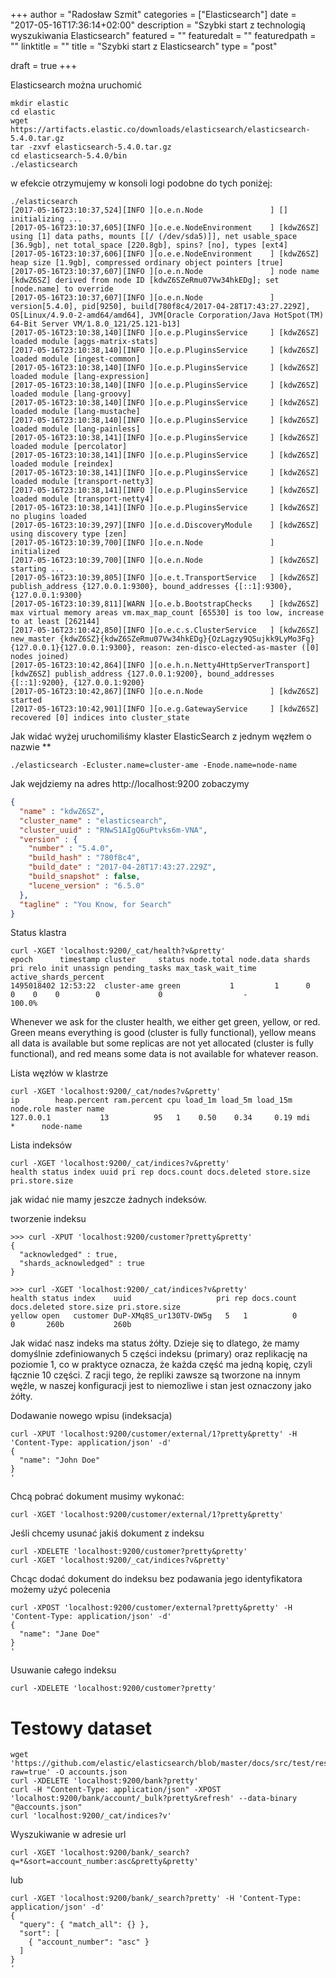 +++
author = "Radosław Szmit"
categories = ["Elasticsearch"]
date = "2017-05-16T17:36:14+02:00"
description = "Szybki start z technologią wyszukiwania Elasticsearch"
featured = ""
featuredalt = ""
featuredpath = ""
linktitle = ""
title = "Szybki start z Elasticsearch"
type = "post"

draft = true
+++

Elasticsearch można uruchomić 

~~~shell
mkdir elastic
cd elastic
wget https://artifacts.elastic.co/downloads/elasticsearch/elasticsearch-5.4.0.tar.gz
tar -zxvf elasticsearch-5.4.0.tar.gz
cd elasticsearch-5.4.0/bin
./elasticsearch
~~~

w efekcie otrzymujemy w konsoli logi podobne do tych poniżej:

~~~shell
./elasticsearch
[2017-05-16T23:10:37,524][INFO ][o.e.n.Node               ] [] initializing ...
[2017-05-16T23:10:37,605][INFO ][o.e.e.NodeEnvironment    ] [kdwZ6SZ] using [1] data paths, mounts [[/ (/dev/sda5)]], net usable_space [36.9gb], net total_space [220.8gb], spins? [no], types [ext4]
[2017-05-16T23:10:37,606][INFO ][o.e.e.NodeEnvironment    ] [kdwZ6SZ] heap size [1.9gb], compressed ordinary object pointers [true]
[2017-05-16T23:10:37,607][INFO ][o.e.n.Node               ] node name [kdwZ6SZ] derived from node ID [kdwZ6SZeRmu07Vw34hkEDg]; set [node.name] to override
[2017-05-16T23:10:37,607][INFO ][o.e.n.Node               ] version[5.4.0], pid[9250], build[780f8c4/2017-04-28T17:43:27.229Z], OS[Linux/4.9.0-2-amd64/amd64], JVM[Oracle Corporation/Java HotSpot(TM) 64-Bit Server VM/1.8.0_121/25.121-b13]
[2017-05-16T23:10:38,140][INFO ][o.e.p.PluginsService     ] [kdwZ6SZ] loaded module [aggs-matrix-stats]
[2017-05-16T23:10:38,140][INFO ][o.e.p.PluginsService     ] [kdwZ6SZ] loaded module [ingest-common]
[2017-05-16T23:10:38,140][INFO ][o.e.p.PluginsService     ] [kdwZ6SZ] loaded module [lang-expression]
[2017-05-16T23:10:38,140][INFO ][o.e.p.PluginsService     ] [kdwZ6SZ] loaded module [lang-groovy]
[2017-05-16T23:10:38,140][INFO ][o.e.p.PluginsService     ] [kdwZ6SZ] loaded module [lang-mustache]
[2017-05-16T23:10:38,140][INFO ][o.e.p.PluginsService     ] [kdwZ6SZ] loaded module [lang-painless]
[2017-05-16T23:10:38,141][INFO ][o.e.p.PluginsService     ] [kdwZ6SZ] loaded module [percolator]
[2017-05-16T23:10:38,141][INFO ][o.e.p.PluginsService     ] [kdwZ6SZ] loaded module [reindex]
[2017-05-16T23:10:38,141][INFO ][o.e.p.PluginsService     ] [kdwZ6SZ] loaded module [transport-netty3]
[2017-05-16T23:10:38,141][INFO ][o.e.p.PluginsService     ] [kdwZ6SZ] loaded module [transport-netty4]
[2017-05-16T23:10:38,141][INFO ][o.e.p.PluginsService     ] [kdwZ6SZ] no plugins loaded
[2017-05-16T23:10:39,297][INFO ][o.e.d.DiscoveryModule    ] [kdwZ6SZ] using discovery type [zen]
[2017-05-16T23:10:39,700][INFO ][o.e.n.Node               ] initialized
[2017-05-16T23:10:39,700][INFO ][o.e.n.Node               ] [kdwZ6SZ] starting ...
[2017-05-16T23:10:39,805][INFO ][o.e.t.TransportService   ] [kdwZ6SZ] publish_address {127.0.0.1:9300}, bound_addresses {[::1]:9300}, {127.0.0.1:9300}
[2017-05-16T23:10:39,811][WARN ][o.e.b.BootstrapChecks    ] [kdwZ6SZ] max virtual memory areas vm.max_map_count [65530] is too low, increase to at least [262144]
[2017-05-16T23:10:42,850][INFO ][o.e.c.s.ClusterService   ] [kdwZ6SZ] new_master {kdwZ6SZ}{kdwZ6SZeRmu07Vw34hkEDg}{OzLagzy9QSujkk9LyMo3Fg}{127.0.0.1}{127.0.0.1:9300}, reason: zen-disco-elected-as-master ([0] nodes joined)
[2017-05-16T23:10:42,864][INFO ][o.e.h.n.Netty4HttpServerTransport] [kdwZ6SZ] publish_address {127.0.0.1:9200}, bound_addresses {[::1]:9200}, {127.0.0.1:9200}
[2017-05-16T23:10:42,867][INFO ][o.e.n.Node               ] [kdwZ6SZ] started
[2017-05-16T23:10:42,901][INFO ][o.e.g.GatewayService     ] [kdwZ6SZ] recovered [0] indices into cluster_state
~~~

Jak widać wyżej uruchomiliśmy klaster ElasticSearch z jednym węzłem o nazwie **

~~~shell
./elasticsearch -Ecluster.name=cluster-ame -Enode.name=node-name
~~~

Jak wejdziemy na adres http://localhost:9200 zobaczymy 

~~~json
{
  "name" : "kdwZ6SZ",
  "cluster_name" : "elasticsearch",
  "cluster_uuid" : "RNwS1AIgQ6uPtvks6m-VNA",
  "version" : {
    "number" : "5.4.0",
    "build_hash" : "780f8c4",
    "build_date" : "2017-04-28T17:43:27.229Z",
    "build_snapshot" : false,
    "lucene_version" : "6.5.0"
  },
  "tagline" : "You Know, for Search"
}
~~~


Status klastra
~~~shell
curl -XGET 'localhost:9200/_cat/health?v&pretty'
epoch      timestamp cluster     status node.total node.data shards pri relo init unassign pending_tasks max_task_wait_time active_shards_percent
1495018402 12:53:22  cluster-ame green           1         1      0   0    0    0        0             0                  -                100.0%
~~~

Whenever we ask for the cluster health, we either get green, yellow, or red. Green means everything is good (cluster is fully functional), yellow means all data is available but some replicas are not yet allocated (cluster is fully functional), and red means some data is not available for whatever reason.

Lista węzłów w klastrze
~~~shell
curl -XGET 'localhost:9200/_cat/nodes?v&pretty'
ip        heap.percent ram.percent cpu load_1m load_5m load_15m node.role master name
127.0.0.1           13          95   1    0.50    0.34     0.19 mdi       *      node-name

~~~


Lista indeksów
~~~shell
curl -XGET 'localhost:9200/_cat/indices?v&pretty'
health status index uuid pri rep docs.count docs.deleted store.size pri.store.size
~~~
jak widać nie mamy jeszcze żadnych indeksów.

tworzenie indeksu
~~~shell
>>> curl -XPUT 'localhost:9200/customer?pretty&pretty'
{
  "acknowledged" : true,
  "shards_acknowledged" : true
}

>>> curl -XGET 'localhost:9200/_cat/indices?v&pretty'                                                                         
health status index    uuid                   pri rep docs.count docs.deleted store.size pri.store.size                                                                                 
yellow open   customer DuP-XMq8S_ur130TV-DW5g   5   1          0            0       260b           260b 
~~~

Jak widać nasz indeks ma status żółty. Dzieje się to dlatego, że mamy domyślnie zdefiniowanych 5 części indeksu (primary) oraz replikację na poziomie 1, co w praktyce oznacza, że każda część ma jedną kopię, czyli łącznie 10 części. Z racji tego, że repliki zawsze są tworzone na innym węźle, w naszej konfiguracji jest to niemozliwe i stan jest oznaczony jako żółty.

Dodawanie nowego wpisu (indeksacja)
~~~shell
curl -XPUT 'localhost:9200/customer/external/1?pretty&pretty' -H 'Content-Type: application/json' -d'
{
  "name": "John Doe"
}
'
~~~

Chcą pobrać dokument musimy wykonać:
~~~shell
curl -XGET 'localhost:9200/customer/external/1?pretty&pretty'
~~~

Jeśli chcemy usunać jakiś dokument z indeksu
~~~shell
curl -XDELETE 'localhost:9200/customer?pretty&pretty'
curl -XGET 'localhost:9200/_cat/indices?v&pretty'
~~~

Chcąc dodać dokument do indeksu bez podawania jego identyfikatora możemy użyć polecenia
~~~shell
curl -XPOST 'localhost:9200/customer/external?pretty&pretty' -H 'Content-Type: application/json' -d'
{
  "name": "Jane Doe"
}
'
~~~

Usuwanie całego indeksu
~~~shell
curl -XDELETE 'localhost:9200/customer?pretty'
~~~



# Testowy dataset

~~~shell
wget 'https://github.com/elastic/elasticsearch/blob/master/docs/src/test/resources/accounts.json?raw=true' -O accounts.json
curl -XDELETE 'localhost:9200/bank?pretty'
curl -H "Content-Type: application/json" -XPOST 'localhost:9200/bank/account/_bulk?pretty&refresh' --data-binary "@accounts.json"
curl 'localhost:9200/_cat/indices?v'
~~~


Wyszukiwanie w adresie url
~~~shell
curl -XGET 'localhost:9200/bank/_search?q=*&sort=account_number:asc&pretty&pretty'
~~~

lub
~~~shell
curl -XGET 'localhost:9200/bank/_search?pretty' -H 'Content-Type: application/json' -d'
{
  "query": { "match_all": {} },
  "sort": [
    { "account_number": "asc" }
  ]
}
'
~~~

~~~shell
~~~

~~~shell
~~~

~~~shell
~~~

~~~shell
~~~

~~~shell
~~~

~~~shell
~~~

~~~shell
~~~

~~~shell
~~~